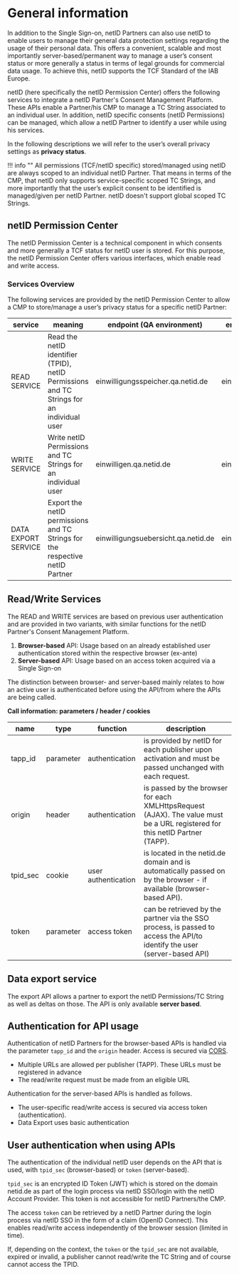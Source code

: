 # General information

In addition to the Single Sign-on, netID Partners can also use netID to enable users to manage their general data protection settings regarding the usage of their personal data. This offers a convenient, scalable and most importantly server-based/permanent way to manage a user’s consent status or more generally a status in terms of legal grounds for commercial data usage. To achieve this, netID supports the TCF Standard of the IAB Europe.

netID (here specifically the netID Permission Center) offers the following services to integrate a netID Partner's Consent Management Platform. These APIs enable a Partner/his CMP to manage a TC String associated to an individual user. In addition, netID specific consents (netID Permissions) can be managed, which allow a netID Partner to identify a user while using his services.

In the following descriptions we will refer to the user’s overall privacy settings as **privacy status**.

!!! info  ""
    All permissions (TCF/netID specific) stored/managed using netID are always scoped to an individual netID Partner. That means in terms of the CMP, that netID only supports service-specific scoped TC Strings, and more importantly that the user’s explicit consent to be identified is managed/given per netID Partner. netID doesn't support global scoped TC Strings.

## netID Permission Center

The netID Permission Center is a technical component in which consents and more generally a TCF status for netID user is stored. For this purpose, the netID Permission Center offers various interfaces, which enable read and write access.

### Services Overview

The following services are provided by the netID Permission Center to allow a CMP to store/manage a user’s privacy status for a specific netID Partner:

| service | meaning | endpoint (QA environment) | endpoint (LIVE environment) |
| ----------- | ----------- | ----------- | ----------- |
| READ SERVICE | Read the netID identifier (TPID), netID Permissions and TC Strings for an individual user | einwilligungsspeicher.qa.netid.de | einwilligungsspeicher.netid.de |
| WRITE SERVICE | Write netID Permissions and TC Strings for an individual user | einwilligen.qa.netid.de | einwilligen.netid.de |
| DATA EXPORT SERVICE | Export the netID permissions and TC Strings for the respective netID Partner | einwilligungsuebersicht.qa.netid.de | einwilligungsuebersicht.netid.de |

## Read/Write Services

The READ and WRITE services are based on previous user authentication and are provided in two variants, with similar functions for the netID Partner's Consent Management Platform.

1. **Browser-based** API: Usage based on an already established user authentication stored within the respective browser (ex-ante)
2. **Server-based** API: Usage based on an access token acquired via a Single Sign-on

The distinction between browser- and server-based mainly relates to how an active user is authenticated before using the API/from where the APIs are being called.

**Call information: parameters / header / cookies**

| name | type | function  | description |
| ----------- | ----------- | ----------- | ----------- |
| tapp_id | parameter | authentication | is provided by netID for each publisher upon activation and must be passed unchanged with each request. |
| origin | header | authentication | is passed by the browser for each XMLHttpsRequest (AJAX). The value must be a URL registered for this netID Partner (TAPP). |
| tpid_sec | cookie | user authentication | is located in the netid.de domain and is automatically passed on by the browser - if available (browser-based API). |
| token | parameter | access token | can be retrieved by the partner via the SSO process, is passed to access the API/to identify the user (server-based API) |

## Data export service

The export API allows a partner to export the netID Permissions/TC String as well as deltas on those. The API is only available **server based**.

## Authentication for API usage

Authentication of netID Partners for the browser-based APIs is handled via the parameter `tapp_id` and the `origin` header. Access is secured via [CORS](https://en.wikipedia.org/wiki/Cross-origin_resource_sharing).

- Multiple URLs are allowed per publisher (TAPP). These URLs must be registered in advance
- The read/write request must be made from an eligible URL

Authentication for the server-based APIs is handled as follows.

- The user-specific read/write access is secured via access token (authentication).
- Data Export uses basic authentication

## User authentication when using APIs

The authentication of the individual netID user depends on the API that is used, with `tpid_sec` (browser-based) or `token` (server-based).

`tpid_sec` is an encrypted ID Token (JWT) which is stored on the domain netid.de as part of the login process via netID SSO/login with the netID Account Provider. This token is not accessible for netID Partners/the CMP.

The access `token` can be retrieved by a netID Partner during the login process via netID SSO in the form of a claim (OpenID Connect). This enables read/write access independently of the browser session (limited in time).

If, depending on the context, the `token` or the `tpid_sec` are not available, expired or invalid, a publisher cannot read/write the TC String and of course cannot access the TPID.
